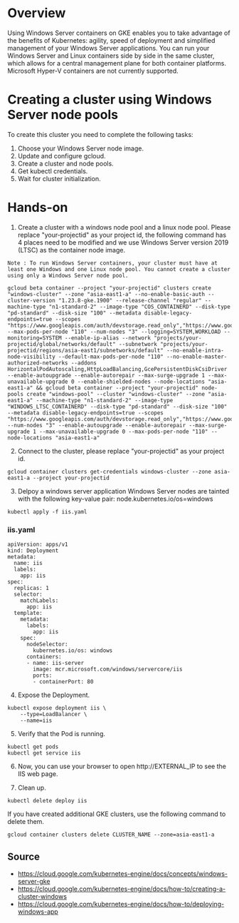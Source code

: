 # Overview
Using Windows Server containers on GKE enables you to take advantage of the benefits of Kubernetes: agility, speed of deployment and simplified management of your Windows Server applications. You can run your Windows Server and Linux containers side by side in the same cluster, which allows for a central management plane for both container platforms. Microsoft Hyper-V containers are not currently supported.

# Creating a cluster using Windows Server node pools
To create this cluster you need to complete the following tasks:
1. Choose your Windows Server node image.
2. Update and configure gcloud.
3. Create a cluster and node pools.
4. Get kubectl credentials.
5. Wait for cluster initialization.

# Hands-on
1. Create a cluster with a windows node pool and a linux node pool. Please replace "your-projectid" as your project id, the following command has 4 places need to be modified and we use Windows Server version 2019 (LTSC) as the container node image.

`Note : To run Windows Server containers, your cluster must have at least one Windows and one Linux node pool. You cannot create a cluster using only a Windows Server node pool.`

```
gcloud beta container --project "your-projectid" clusters create "windows-cluster" --zone "asia-east1-a" --no-enable-basic-auth --cluster-version "1.23.8-gke.1900" --release-channel "regular" --machine-type "n1-standard-2" --image-type "COS_CONTAINERD" --disk-type "pd-standard" --disk-size "100" --metadata disable-legacy-endpoints=true --scopes "https://www.googleapis.com/auth/devstorage.read_only","https://www.googleapis.com/auth/logging.write","https://www.googleapis.com/auth/monitoring","https://www.googleapis.com/auth/servicecontrol","https://www.googleapis.com/auth/service.management.readonly","https://www.googleapis.com/auth/trace.append" --max-pods-per-node "110" --num-nodes "3" --logging=SYSTEM,WORKLOAD --monitoring=SYSTEM --enable-ip-alias --network "projects/your-projectid/global/networks/default" --subnetwork "projects/your-projectid/regions/asia-east1/subnetworks/default" --no-enable-intra-node-visibility --default-max-pods-per-node "110" --no-enable-master-authorized-networks --addons HorizontalPodAutoscaling,HttpLoadBalancing,GcePersistentDiskCsiDriver --enable-autoupgrade --enable-autorepair --max-surge-upgrade 1 --max-unavailable-upgrade 0 --enable-shielded-nodes --node-locations "asia-east1-a" && gcloud beta container --project "your-projectid" node-pools create "windows-pool" --cluster "windows-cluster" --zone "asia-east1-a" --machine-type "n1-standard-2" --image-type "WINDOWS_LTSC_CONTAINERD" --disk-type "pd-standard" --disk-size "100" --metadata disable-legacy-endpoints=true --scopes "https://www.googleapis.com/auth/devstorage.read_only","https://www.googleapis.com/auth/logging.write","https://www.googleapis.com/auth/monitoring","https://www.googleapis.com/auth/servicecontrol","https://www.googleapis.com/auth/service.management.readonly","https://www.googleapis.com/auth/trace.append" --num-nodes "3" --enable-autoupgrade --enable-autorepair --max-surge-upgrade 1 --max-unavailable-upgrade 0 --max-pods-per-node "110" --node-locations "asia-east1-a"
```

2. Connect to the cluster, please replace "your-projectid" as your project id.
```
gcloud container clusters get-credentials windows-cluster --zone asia-east1-a --project your-projectid
```
3. Delpoy a windows server application
Windows Server nodes are tainted with the following key-value pair: node.kubernetes.io/os=windows
```
kubectl apply -f iis.yaml
```
### iis.yaml
```
apiVersion: apps/v1
kind: Deployment
metadata:
  name: iis
  labels:
    app: iis
spec:
  replicas: 1
  selector:
    matchLabels:
      app: iis
  template:
    metadata:
      labels:
        app: iis
    spec:
      nodeSelector:
        kubernetes.io/os: windows
      containers:
      - name: iis-server
        image: mcr.microsoft.com/windows/servercore/iis
        ports:
        - containerPort: 80
```
4. Expose the Deployment.

```
kubectl expose deployment iis \
    --type=LoadBalancer \
    --name=iis
```

5. Verify that the Pod is running.

```
kubectl get pods
kubectl get service iis
```

6. Now, you can use your browser to open http://EXTERNAL_IP to see the IIS web page.

7. Clean up.
```
kubectl delete deploy iis
```
If you have created additional GKE clusters, use the following command to delete them.
```
gcloud container clusters delete CLUSTER_NAME --zone=asia-east1-a
```

## Source
- https://cloud.google.com/kubernetes-engine/docs/concepts/windows-server-gke
- https://cloud.google.com/kubernetes-engine/docs/how-to/creating-a-cluster-windows
- https://cloud.google.com/kubernetes-engine/docs/how-to/deploying-windows-app